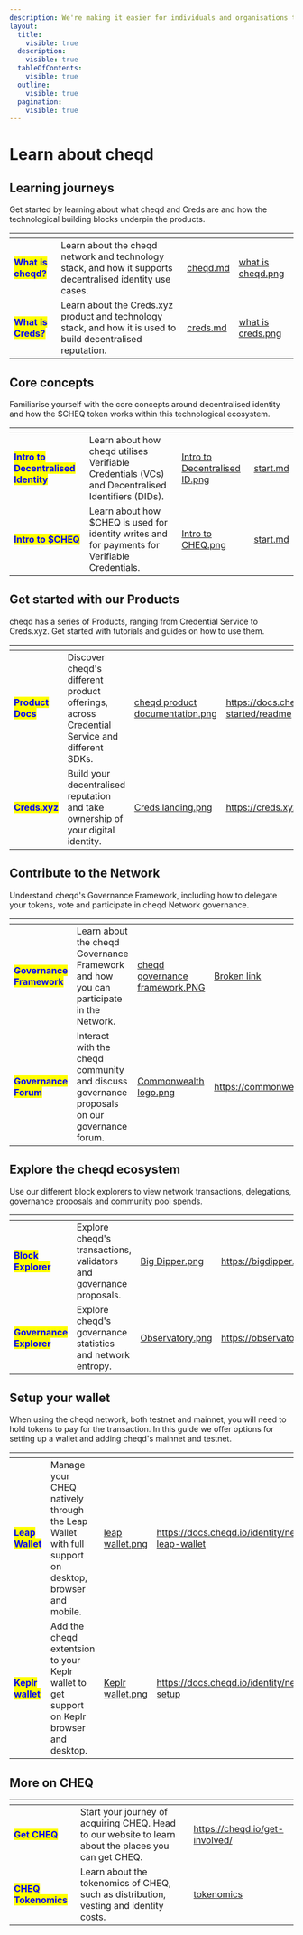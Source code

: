 ```yaml
---
description: We're making it easier for individuals and organisations to trust each other.
layout:
  title:
    visible: true
  description:
    visible: true
  tableOfContents:
    visible: true
  outline:
    visible: true
  pagination:
    visible: true
---
```


# Learn about cheqd

## Learning journeys

Get started by learning about what cheqd and Creds are and how the technological building blocks underpin the products.

<table data-card-size="large" data-view="cards"><thead><tr><th></th><th></th><th data-hidden data-card-target data-type="content-ref"></th><th data-hidden data-card-cover data-type="files"></th></tr></thead><tbody><tr><td><mark style="color:blue;"><strong>What is cheqd?</strong></mark></td><td>Learn about the cheqd network and technology stack, and how it supports decentralised identity use cases.</td><td><a href="getting-started/cheqd.md">cheqd.md</a></td><td><a href=".gitbook/assets/what is cheqd.png">what is cheqd.png</a></td></tr><tr><td><mark style="color:blue;"><strong>What is Creds?</strong></mark></td><td>Learn about the Creds.xyz product and technology stack, and how it is used to build decentralised reputation.</td><td><a href="getting-started/creds.md">creds.md</a></td><td><a href=".gitbook/assets/what is creds.png">what is creds.png</a></td></tr></tbody></table>

## Core concepts

Familiarise yourself with the core concepts around decentralised identity and how the $CHEQ token works within this technological ecosystem.

<table data-card-size="large" data-view="cards"><thead><tr><th></th><th></th><th data-hidden data-card-cover data-type="files"></th><th data-hidden data-card-target data-type="content-ref"></th></tr></thead><tbody><tr><td><mark style="color:blue;"><strong>Intro to Decentralised Identity</strong></mark></td><td>Learn about how cheqd utilises Verifiable Credentials (VCs) and Decentralised Identifiers (DIDs).</td><td><a href=".gitbook/assets/Intro to Decentralised ID.png">Intro to Decentralised ID.png</a></td><td><a href="decentralised-identity/start.md">start.md</a></td></tr><tr><td><mark style="color:blue;"><strong>Intro to $CHEQ</strong></mark></td><td>Learn about how $CHEQ is used for identity writes and for payments for Verifiable Credentials.</td><td><a href=".gitbook/assets/Intro to CHEQ.png">Intro to CHEQ.png</a></td><td><a href="cheq/start.md">start.md</a></td></tr></tbody></table>

## Get started with our Products

cheqd has a series of Products, ranging from Credential Service to Creds.xyz. Get started with tutorials and guides on how to use them.

<table data-card-size="large" data-view="cards"><thead><tr><th></th><th></th><th data-hidden data-card-cover data-type="files"></th><th data-hidden data-card-target data-type="content-ref"></th></tr></thead><tbody><tr><td><mark style="color:blue;"><strong>Product Docs</strong></mark></td><td>Discover cheqd's different product offerings, across Credential Service and different SDKs.</td><td><a href=".gitbook/assets/cheqd product documentation.png">cheqd product documentation.png</a></td><td><a href="https://docs.cheqd.io/identity/getting-started/readme">https://docs.cheqd.io/identity/getting-started/readme</a></td></tr><tr><td><mark style="color:blue;"><strong>Creds.xyz</strong></mark></td><td>Build your decentralised reputation and take ownership of your digital identity. </td><td><a href=".gitbook/assets/Creds landing.png">Creds landing.png</a></td><td><a href="https://creds.xyz/">https://creds.xyz/</a></td></tr></tbody></table>

## Contribute to the Network

Understand cheqd's Governance Framework, including how to delegate your tokens, vote and participate in cheqd Network governance.

<table data-card-size="large" data-view="cards"><thead><tr><th></th><th></th><th data-hidden data-card-cover data-type="files"></th><th data-hidden data-card-target data-type="content-ref"></th></tr></thead><tbody><tr><td><mark style="color:blue;"><strong>Governance Framework</strong></mark></td><td>Learn about the cheqd Governance Framework and how you can participate in the Network.</td><td><a href=".gitbook/assets/cheqd governance framework.PNG">cheqd governance framework.PNG</a></td><td><a href="broken-reference">Broken link</a></td></tr><tr><td><mark style="color:blue;"><strong>Governance Forum</strong></mark></td><td>Interact with the cheqd community and discuss governance proposals on our governance forum.</td><td><a href=".gitbook/assets/Commonwealth logo.png">Commonwealth logo.png</a></td><td><a href="https://commonwealth.im/cheqd">https://commonwealth.im/cheqd</a></td></tr></tbody></table>

## Explore the cheqd ecosystem

Use our different block explorers to view network transactions, delegations, governance proposals and community pool spends.&#x20;

<table data-card-size="large" data-view="cards"><thead><tr><th></th><th></th><th data-hidden data-card-cover data-type="files"></th><th data-hidden data-card-target data-type="content-ref"></th></tr></thead><tbody><tr><td><mark style="color:blue;"><strong>Block Explorer</strong></mark></td><td>Explore cheqd's transactions, validators and governance proposals.</td><td><a href=".gitbook/assets/Big Dipper.png">Big Dipper.png</a></td><td><a href="https://bigdipper.live/cheqd">https://bigdipper.live/cheqd</a></td></tr><tr><td><mark style="color:blue;"><strong>Governance Explorer</strong></mark></td><td>Explore cheqd's governance statistics and network entropy.</td><td><a href=".gitbook/assets/Observatory.png">Observatory.png</a></td><td><a href="https://observatory.zone/cheqd">https://observatory.zone/cheqd</a></td></tr></tbody></table>

## Setup your wallet

When using the cheqd network, both testnet and mainnet, you will need to hold tokens to pay for the transaction. In this guide we offer options for setting up a wallet and adding cheqd's mainnet and testnet.

<table data-card-size="large" data-view="cards"><thead><tr><th></th><th></th><th data-hidden data-card-cover data-type="files"></th><th data-hidden data-card-target data-type="content-ref"></th></tr></thead><tbody><tr><td><mark style="color:blue;"><strong>Leap Wallet</strong></mark></td><td>Manage your CHEQ natively through the Leap Wallet with full support on desktop, browser and mobile.</td><td><a href=".gitbook/assets/leap wallet.png">leap wallet.png</a></td><td><a href="https://docs.cheqd.io/identity/network/wallets/setup-leap-wallet">https://docs.cheqd.io/identity/network/wallets/setup-leap-wallet</a></td></tr><tr><td><mark style="color:blue;"><strong>Keplr wallet</strong></mark></td><td>Add the cheqd extentsion to your Keplr wallet to get support on Keplr browser and desktop.</td><td><a href=".gitbook/assets/Keplr wallet.png">Keplr wallet.png</a></td><td><a href="https://docs.cheqd.io/identity/network/wallets/keplr-setup">https://docs.cheqd.io/identity/network/wallets/keplr-setup</a></td></tr></tbody></table>

## More on CHEQ

<table data-card-size="large" data-view="cards"><thead><tr><th></th><th></th><th data-hidden data-card-target data-type="content-ref"></th></tr></thead><tbody><tr><td><mark style="color:blue;"><strong>Get CHEQ</strong></mark></td><td>Start your journey of acquiring CHEQ. Head to our website to learn about the places you can get CHEQ.</td><td><a href="https://cheqd.io/get-involved/">https://cheqd.io/get-involved/</a></td></tr><tr><td><mark style="color:blue;"><strong>CHEQ Tokenomics</strong></mark></td><td>Learn about the tokenomics of CHEQ, such as distribution, vesting and identity costs.</td><td><a href="cheq/tokenomics/">tokenomics</a></td></tr></tbody></table>
